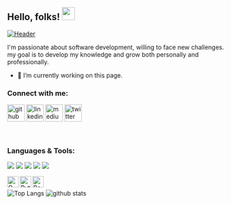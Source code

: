 ## Hello, folks! <img src="https://raw.githubusercontent.com/MartinHeinz/MartinHeinz/master/wave.gif" width="30px">

[![Header](https://i.imgur.com/zlF35qj.gif "Header")](https://i.imgur.com/zlF35qj.gif)

I'm passionate about software development, willing to face new challenges. my goal is to develop my knowledge and grow both personally and professionally.

- 🔭 I’m currently working on this page. 

### Connect with me:

[<img src='https://cdn.jsdelivr.net/npm/simple-icons@3.0.1/icons/github.svg' alt='github' height='40'>](https://github.com/VictorZ94)  [<img src='https://cdn.jsdelivr.net/npm/simple-icons@3.0.1/icons/linkedin.svg' alt='linkedin' height='40'>](https://www.linkedin.com/in/VictorZuluaga/)  [<img src='https://cdn.jsdelivr.net/npm/simple-icons@3.0.1/icons/medium.svg' alt='medium' height='40'>](https://1484.medium.com/)  [<img src='https://cdn.jsdelivr.net/npm/simple-icons@3.0.1/icons/twitter.svg' alt='twitter' height='40'>](https://twitter.com/VictorZulRam94)  

<br />

### Languages & Tools:

![](https://img.shields.io/badge/OS-LINUX-informational?style=flat&logo=linux&logoColor=white&color=2bbc8a)
![](https://img.shields.io/badge/Editor-VScode-informational?style=flat&logo=visual-studio-code&logoColor=white&color=2bbc8a)
![](https://img.shields.io/badge/Code-Python-informational?style=flat&logo=python&logoColor=white&color=2bbc8a)
![](https://img.shields.io/badge/Code-Javascript-informational?style=flat&logo=javascript&logoColor=white&color=2bbc8a)
![](https://img.shields.io/badge/Shell-Bash-informational?style=flat&logo=GNU-bash&logoColor=white&color=2bbc8a)


[<img align="left" alt="C" width="26px" src="https://cdn.iconscout.com/icon/free/png-512/c-programming-569564.png"/>][C]
[<img align="left" alt="Python" width="26px" src="https://upload.wikimedia.org/wikipedia/commons/thumb/c/c3/Python-logo-notext.svg/165px-Python-logo-notext.svg.png"/>][python]
[<img align="left" alt="Bash" width="26px" src="https://bashlogo.com/img/symbol/png/full_colored_dark.png"/>][Bash]
<br />

![Top Langs](https://github-readme-stats.vercel.app/api/top-langs/?username=VictorZ94&layout=compact&theme=highcontrast&langs_count=10")
![github stats](https://github-readme-stats.vercel.app/api?username=VictorZ94&count_private=true&show_icons=true&theme=highcontrast)

[twitter]: https://twitter.com/VictorZulRam94
[linkedin]: https://linkedin.com/in/victorzuluagara
[medium]: https://medium.com/@1484
[python]: https://www.python.org
[C]: https://en.cppreference.com/w/c
[Bash]: https://www.gnu.org/software/bash/


